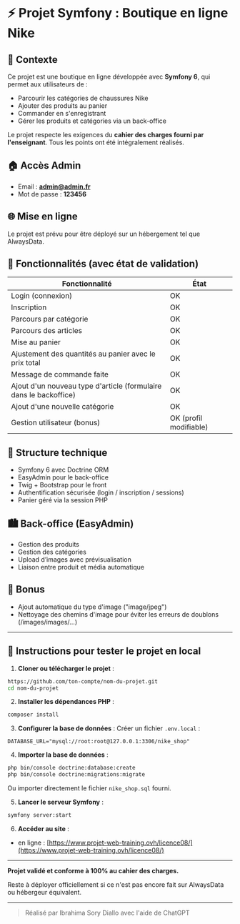 # ⚡ Projet Symfony : Boutique en ligne Nike

## 📅 Contexte

Ce projet est une boutique en ligne développée avec **Symfony 6**, qui permet aux utilisateurs de :

* Parcourir les catégories de chaussures Nike
* Ajouter des produits au panier
* Commander en s'enregistrant
* Gérer les produits et catégories via un back-office

Le projet respecte les exigences du **cahier des charges fourni par l'enseignant**. Tous les points ont été intégralement réalisés.

## 🏠 Accès Admin

* Email : **[admin@admin.fr](mailto:admin@admin.fr)**
* Mot de passe : **123456**

## 🌐 Mise en ligne

Le projet est prévu pour être déployé sur un hébergement tel que AlwaysData.

## 📂 Fonctionnalités (avec état de validation)

| Fonctionnalité                                                    | État                   |
| ----------------------------------------------------------------- | ---------------------- |
| Login (connexion)                                                 | OK                     |
| Inscription                                                       | OK                     |
| Parcours par catégorie                                            | OK                     |
| Parcours des articles                                             | OK                     |
| Mise au panier                                                    | OK                     |
| Ajustement des quantités au panier avec le prix total             | OK                     |
| Message de commande faite                                         | OK                     |
| Ajout d'un nouveau type d'article (formulaire dans le backoffice) | OK                     |
| Ajout d'une nouvelle catégorie                                    | OK                     |
| Gestion utilisateur (bonus)                                       | OK (profil modifiable) |

## 💼 Structure technique

* Symfony 6 avec Doctrine ORM
* EasyAdmin pour le back-office
* Twig + Bootstrap pour le front
* Authentification sécurisée (login / inscription / sessions)
* Panier géré via la session PHP

## 🏙️ Back-office (EasyAdmin)

* Gestion des produits
* Gestion des catégories
* Upload d’images avec prévisualisation
* Liaison entre produit et média automatique

## 🌟 Bonus

* Ajout automatique du type d'image ("image/jpeg")
* Nettoyage des chemins d'image pour éviter les erreurs de doublons (/images/images/...)

---

## 🧪 Instructions pour tester le projet en local

1. **Cloner ou télécharger le projet** :

```bash
https://github.com/ton-compte/nom-du-projet.git
cd nom-du-projet
```

2. **Installer les dépendances PHP** :

```bash
composer install
```

3. **Configurer la base de données** :
   Créer un fichier `.env.local` :

```
DATABASE_URL="mysql://root:root@127.0.0.1:3306/nike_shop"
```

4. **Importer la base de données** :

```bash
php bin/console doctrine:database:create
php bin/console doctrine:migrations:migrate
```

Ou importer directement le fichier `nike_shop.sql` fourni.

5. **Lancer le serveur Symfony** :

```bash
symfony server:start
```

6. **Accéder au site** :

* en ligne : [https://www.projet-web-training.ovh/licence08/](https://www.projet-web-training.ovh/licence08/)

---

**Projet validé et conforme à 100% au cahier des charges.**

Reste à déployer officiellement si ce n'est pas encore fait sur AlwaysData ou hébergeur équivalent.

---

> Réalisé par Ibrahima Sory Diallo avec l'aide de ChatGPT
